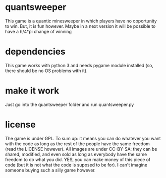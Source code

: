 # quantsweeper
This game is a quantic minesweeper in which players have no opportunity to win. But, it is fun however. Maybe in a next version it will be possible to have a h/4\*pi change of winning
# dependencies
This game works with python 3 and needs pygame module installed (so, there should be no OS problems with it).
# make it work
Just go into the quantsweeper folder and run quantsweeper.py
# license
The game is under GPL. To sum up: it means you can do whatever you want with the code as long as the rest of the people have the same freedom (read the LICENSE however).
All images are under CC-BY-SA: they can be shared, modified, and even sold as long as everybody have the same freedom to do what you did.
YES, you can make money of this piece of code (but it is not what the code is suposed to be for). I can't imagine someone buying such a silly game however.
